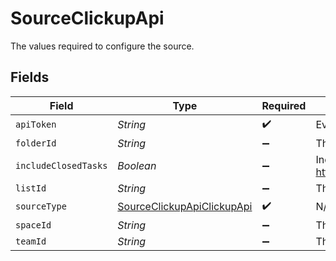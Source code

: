 # SourceClickupApi

The values required to configure the source.


## Fields

| Field                                                                                                                                                                                           | Type                                                                                                                                                                                            | Required                                                                                                                                                                                        | Description                                                                                                                                                                                     |
| ----------------------------------------------------------------------------------------------------------------------------------------------------------------------------------------------- | ----------------------------------------------------------------------------------------------------------------------------------------------------------------------------------------------- | ----------------------------------------------------------------------------------------------------------------------------------------------------------------------------------------------- | ----------------------------------------------------------------------------------------------------------------------------------------------------------------------------------------------- |
| `apiToken`                                                                                                                                                                                      | *String*                                                                                                                                                                                        | :heavy_check_mark:                                                                                                                                                                              | Every ClickUp API call required authentication. This field is your personal API token. See <a href="https://clickup.com/api/developer-portal/authentication/#personal-token">here</a>.          |
| `folderId`                                                                                                                                                                                      | *String*                                                                                                                                                                                        | :heavy_minus_sign:                                                                                                                                                                              | The ID of your folder in your space. Retrieve it from the `/space/{space_id}/folder` of the ClickUp API. See <a href="https://clickup.com/api/clickupreference/operation/GetFolders/">here</a>. |
| `includeClosedTasks`                                                                                                                                                                            | *Boolean*                                                                                                                                                                                       | :heavy_minus_sign:                                                                                                                                                                              | Include or exclude closed tasks. By default, they are excluded. See <a https://clickup.com/api/clickupreference/operation/GetTasks/#!in=query&path=include_closed&t=request">here</a>.          |
| `listId`                                                                                                                                                                                        | *String*                                                                                                                                                                                        | :heavy_minus_sign:                                                                                                                                                                              | The ID of your list in your folder. Retrieve it from the `/folder/{folder_id}/list` of the ClickUp API. See <a href="https://clickup.com/api/clickupreference/operation/GetLists/">here</a>.    |
| `sourceType`                                                                                                                                                                                    | [SourceClickupApiClickupApi](../../models/shared/SourceClickupApiClickupApi.md)                                                                                                                 | :heavy_check_mark:                                                                                                                                                                              | N/A                                                                                                                                                                                             |
| `spaceId`                                                                                                                                                                                       | *String*                                                                                                                                                                                        | :heavy_minus_sign:                                                                                                                                                                              | The ID of your space in your workspace. Retrieve it from the `/team/{team_id}/space` of the ClickUp API. See <a href="https://clickup.com/api/clickupreference/operation/GetSpaces/">here</a>.  |
| `teamId`                                                                                                                                                                                        | *String*                                                                                                                                                                                        | :heavy_minus_sign:                                                                                                                                                                              | The ID of your team in ClickUp. Retrieve it from the `/team` of the ClickUp API. See <a href="https://clickup.com/api/clickupreference/operation/GetAuthorizedTeams/">here</a>.                 |